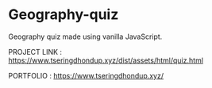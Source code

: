 # Geography-quiz
Geography quiz made using vanilla JavaScript.

PROJECT LINK : https://www.tseringdhondup.xyz/dist/assets/html/quiz.html

PORTFOLIO : https://www.tseringdhondup.xyz/


